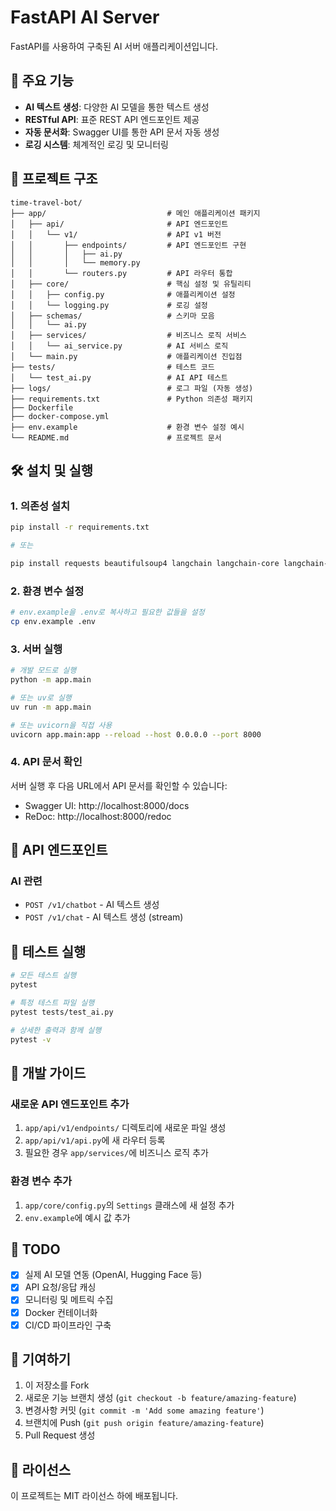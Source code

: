 # FastAPI AI Server

FastAPI를 사용하여 구축된 AI 서버 애플리케이션입니다.

## 🚀 주요 기능

- **AI 텍스트 생성**: 다양한 AI 모델을 통한 텍스트 생성
- **RESTful API**: 표준 REST API 엔드포인트 제공
- **자동 문서화**: Swagger UI를 통한 API 문서 자동 생성
- **로깅 시스템**: 체계적인 로깅 및 모니터링

## 📁 프로젝트 구조

```
time-travel-bot/
├── app/                           # 메인 애플리케이션 패키지
│   ├── api/                       # API 엔드포인트
│   │   └── v1/                    # API v1 버전
│   │       ├── endpoints/         # API 엔드포인트 구현
│   │       │   ├── ai.py
│   │       │   └── memory.py
│   │       └── routers.py         # API 라우터 통합
│   ├── core/                      # 핵심 설정 및 유틸리티
│   │   ├── config.py              # 애플리케이션 설정
│   │   └── logging.py             # 로깅 설정
│   ├── schemas/                   # 스키마 모음
│   │   └── ai.py
│   ├── services/                  # 비즈니스 로직 서비스
│   │   └── ai_service.py          # AI 서비스 로직
│   └── main.py                    # 애플리케이션 진입점
├── tests/                         # 테스트 코드
│   └── test_ai.py                 # AI API 테스트
├── logs/                          # 로그 파일 (자동 생성)
├── requirements.txt               # Python 의존성 패키지
├── Dockerfile             
├── docker-compose.yml
├── env.example                    # 환경 변수 설정 예시
└── README.md                      # 프로젝트 문서
```

## 🛠️ 설치 및 실행

### 1. 의존성 설치

```bash
pip install -r requirements.txt

# 또는

pip install requests beautifulsoup4 langchain langchain-core langchain-community langchain-chroma langchain-huggingface langchain-tavily langchain-openai langchain-upstage langgraph sentence-transformers pyowm faiss-cpu langgraph-checkpoint-sqlite aiosqlite
```

### 2. 환경 변수 설정

```bash
# env.example을 .env로 복사하고 필요한 값들을 설정
cp env.example .env
```

### 3. 서버 실행

```bash
# 개발 모드로 실행
python -m app.main

# 또는 uv로 실행
uv run -m app.main

# 또는 uvicorn을 직접 사용
uvicorn app.main:app --reload --host 0.0.0.0 --port 8000
```

### 4. API 문서 확인

서버 실행 후 다음 URL에서 API 문서를 확인할 수 있습니다:
- Swagger UI: http://localhost:8000/docs
- ReDoc: http://localhost:8000/redoc

## 🔌 API 엔드포인트

### AI 관련
- `POST /v1/chatbot` - AI 텍스트 생성
- `POST /v1/chat` - AI 텍스트 생성 (stream)

## 🧪 테스트 실행

```bash
# 모든 테스트 실행
pytest

# 특정 테스트 파일 실행
pytest tests/test_ai.py

# 상세한 출력과 함께 실행
pytest -v
```

## 🔧 개발 가이드

### 새로운 API 엔드포인트 추가

1. `app/api/v1/endpoints/` 디렉토리에 새로운 파일 생성
2. `app/api/v1/api.py`에 새 라우터 등록
3. 필요한 경우 `app/services/`에 비즈니스 로직 추가

### 환경 변수 추가

1. `app/core/config.py`의 `Settings` 클래스에 새 설정 추가
2. `env.example`에 예시 값 추가

## 📝 TODO

- [x] 실제 AI 모델 연동 (OpenAI, Hugging Face 등)
- [x] API 요청/응답 캐싱
- [x] 모니터링 및 메트릭 수집
- [x] Docker 컨테이너화
- [X] CI/CD 파이프라인 구축

## 🤝 기여하기

1. 이 저장소를 Fork
2. 새로운 기능 브랜치 생성 (`git checkout -b feature/amazing-feature`)
3. 변경사항 커밋 (`git commit -m 'Add some amazing feature'`)
4. 브랜치에 Push (`git push origin feature/amazing-feature`)
5. Pull Request 생성

## 📄 라이선스

이 프로젝트는 MIT 라이선스 하에 배포됩니다.

